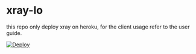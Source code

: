 # xray-lo

this repo only deploy xray on heroku, for the client usage refer to the user guide.

[![Deploy](https://www.herokucdn.com/deploy/button.png)](https://dashboard.heroku.com/new?template=https://github.com/lothario5/xray-lo)
